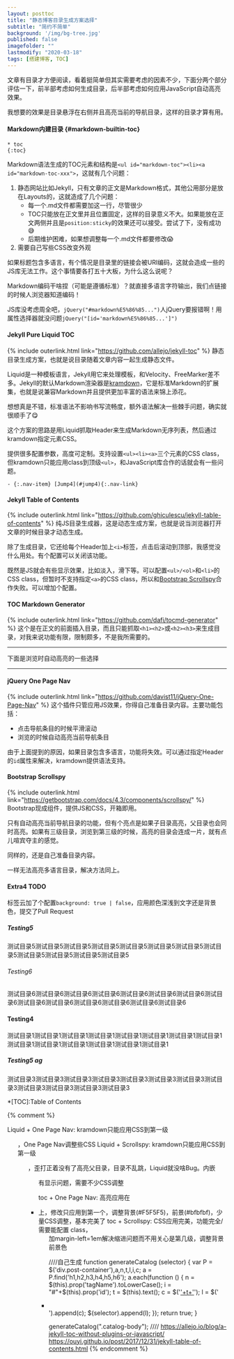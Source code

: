 ```yaml
---
layout: posttoc
title: "静态博客目录生成方案选择"
subtitle: "简约不简单"
background: '/img/bg-tree.jpg'
published: false
imagefolder: ""
lastmodify: "2020-03-18"
tags: [搭建博客, TOC]
---
```


文章有目录才方便阅读，看着挺简单但其实需要考虑的因素不少，下面分两个部分评估一下，前半部考虑如何生成目录，后半部考虑如何应用JavaScript自动高亮效果。

我想要的效果是目录悬浮在右侧并且高亮当前的导航目录，这样的目录才算有用。

#### Markdown内建目录 {#markdown-builtin-toc}

```
* toc
{:toc}
```
Markdown语法生成的TOC元素和结构是`<ul id="markdown-toc"><li><a id="markdown-toc-xxx">`，这就有几个问题：

1. 静态网站比如Jekyll，只有文章的正文是Markdown格式，其他公用部分是放在Layouts的，这就造成了几个问题：
   - 每一个.md文件都需要加这一行，尽管很少
   - TOC只能放在正文里并且位置固定，这样的目录意义不大。如果能放在正文两侧并且是`position:sticky`的效果还可以接受。尝试了下，没有成功:sweat_smile:
   - 后期维护困难，如果想调整每一个.md文件都要修改:scream:
2. 需要自己写些CSS改变外观

如果标题包含多语言，有个情况是目录里的链接会被URI编码，这就会造成一些的JS库无法工作。这个事情要各打五十大板，为什么这么说呢？

Markdown编码干啥捏（可能是遵循标准）？就直接多语言字符输出，我们点链接的时候人浏览器知道编码！

JS库没考虑周全吧，`jQuery("#markdown%E5%86%85...")`人jQuery要报错啊！用属性选择器就没问题`jQuery("[id='markdown%E5%86%85...']")`

#### Jekyll Pure Liquid TOC

{% include outerlink.html link="https://github.com/allejo/jekyll-toc" %} 静态目录生成方案，也就是说目录随着文章内容一起生成静态文件。

Liquid是一种模板语言，Jekyll用它来处理模板，和Velocity、FreeMarker差不多。Jekyll的默认Markdown渲染器是[kramdown](https://kramdown.gettalong.org/index.html)，它是标准Markdown的扩展集，也就是说兼容Markdown并且提供更加丰富的语法来锦上添花。

想想真是不错，标准语法不影响书写流畅度，额外语法解决一些棘手问题，确实就很顺手了:yum:

这个方案的思路是用Liquid抓取Header来生成Markdown无序列表，然后通过kramdown指定元素CSS。

提供很多配置参数，高度可定制。支持设置`<ul><li><a>`三个元素的CSS class，但kramdown只能应用class到顶级`<ul>`，和JavaScript库合作的话就会有一些问题。

`- {:.nav-item} [Jump4](#jump4){:.nav-link}`

#### Jekyll Table of Contents

{% include outerlink.html link="https://github.com/ghiculescu/jekyll-table-of-contents" %} 纯JS目录生成器，这是动态生成方案，也就是说当浏览器打开文章的时候目录才动态生成。

除了生成目录，它还给每个Header加上`<i>`标签，点击后滚动到顶部，我感觉没什么用处。有个配置可以关闭该功能。

既然是JS就会有些显示效果，比如淡入，滑下等。可以配置`<ul>/<ol>`和`<li>`的CSS class，但暂时不支持指定`<a>`的CSS class，所以和[Bootstrap Scrollspy](#bootstrap-scrollspy)合作失败。可以增加个配置。

#### TOC Markdown Generator

{% include outerlink.html link="https://github.com/dafi/tocmd-generator" %} 这个是在正文的前面插入目录，而且只能抓取`<h1><h2>`或`<h2><h3>`来生成目录，对我来说功能有限，限制颇多，不是我所需要的。

***
下面是浏览时自动高亮的一些选择

***

#### jQuery One Page Nav

{% include outerlink.html link="https://github.com/davist11/jQuery-One-Page-Nav" %} 这个插件只管应用JS效果，你得自己准备目录内容。主要功能包括：

- 点击导航条目的时候平滑滚动
- 浏览的时候自动高亮当前导航条目

由于上面提到的原因，如果目录包含多语言，功能将失效。可以通过指定Header的`id`属性来解决，kramdown提供语法支持。

#### Bootstrap Scrollspy

{% include outerlink.html link="https://getbootstrap.com/docs/4.3/components/scrollspy/" %} Bootstrap现成组件，提供JS和CSS，开箱即用。

只有自动高亮当前导航目录的功能，但有个亮点是如果子目录高亮，父目录也会同时高亮。如果有三级目录，浏览到第三级的时候，高亮的目录会连成一片，就有点儿喧宾夺主的感觉。

同样的，还是自己准备目录内容。

一样无法高亮多语言目录，解决方法同上。

#### Extra4 TODO

标签云加了个配置`background: true | false`，应用颜色深浅到文字还是背景色，提交了Pull Request

##### Testing5
测试目录5测试目录5测试目录5测试目录5测试目录5测试目录5测试目录5测试目录5测试目录5测试目录5测试目录5测试目录5



###### Testing6

测试目录6测试目录6测试目录6测试目录6测试目录6测试目录6测试目录6测试目录6测试目录6测试目录6测试目录6测试目录6测试目录6测试目录6

#### Testing4
测试目录1测试目录1测试目录1测试目录1测试目录1测试目录1测试目录1测试目录1测试目录1测试目录1测试目录1测试目录1测试目录1测试目录1
##### Testing5 ag
测试目录3测试目录3测试目录3测试目录3测试目录3测试目录3测试目录3测试目录3测试目录3测试目录3测试目录3测试目录3

*[TOC]:Table of Contents

{% comment %}

Liquid + One Page Nav: kramdown只能应用CSS到第一级<ul>，One Page Nav调整些CSS
Liquid + Scrollspy: kramdown只能应用CSS到第一级<ul>，歪打正着没有了高亮父目录，目录不乱跳，Liquid就没啥Bug。内嵌<ul>有显示问题，需要不少CSS调整

toc + One Page Nav: 高亮应用在<li>上，修改只应用到第一个<a>，调整背景(#F5F5F5)，前景(#bfbfbf)，少量CSS调整，基本完美了
toc + Scrollspy: CSS应用完美，功能完全/需要能配置<a> class，<ul>加margin-left=1em解决缩进问题而不用关心是第几级，调整背景前景色

////自己生成
function generateCatalog (selector) {
var P = $('div.post-container'),a,n,t,l,i,c;
a = P.find('h1,h2,h3,h4,h5,h6');
a.each(function () {
n = $(this).prop('tagName').toLowerCase();
i = "#"+$(this).prop('id');
t = $(this).text();
c = $('<a href="'+i+'" rel="nofollow">'+t+'</a>');
l = $('<li class="'+n+'_nav"></li>').append(c);
$(selector).append(l);
});
return true; 
}

generateCatalog(".catalog-body");
////
https://allejo.io/blog/a-jekyll-toc-without-plugins-or-javascript/
https://ouyi.github.io/post/2017/12/31/jekyll-table-of-contents.html
{% endcomment %}